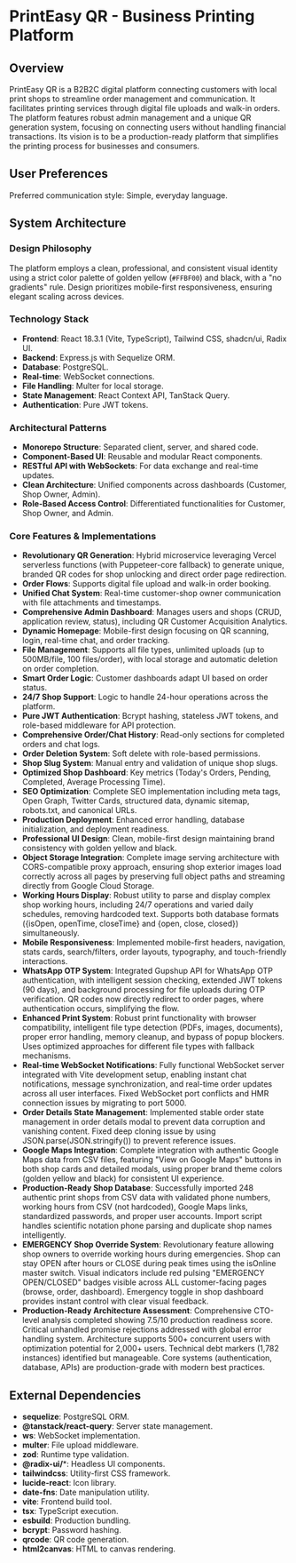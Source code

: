 # PrintEasy QR - Business Printing Platform

## Overview
PrintEasy QR is a B2B2C digital platform connecting customers with local print shops to streamline order management and communication. It facilitates printing services through digital file uploads and walk-in orders. The platform features robust admin management and a unique QR generation system, focusing on connecting users without handling financial transactions. Its vision is to be a production-ready platform that simplifies the printing process for businesses and consumers.

## User Preferences
Preferred communication style: Simple, everyday language.

## System Architecture

### Design Philosophy
The platform employs a clean, professional, and consistent visual identity using a strict color palette of golden yellow (`#FFBF00`) and black, with a "no gradients" rule. Design prioritizes mobile-first responsiveness, ensuring elegant scaling across devices.

### Technology Stack
- **Frontend**: React 18.3.1 (Vite, TypeScript), Tailwind CSS, shadcn/ui, Radix UI.
- **Backend**: Express.js with Sequelize ORM.
- **Database**: PostgreSQL.
- **Real-time**: WebSocket connections.
- **File Handling**: Multer for local storage.
- **State Management**: React Context API, TanStack Query.
- **Authentication**: Pure JWT tokens.

### Architectural Patterns
- **Monorepo Structure**: Separated client, server, and shared code.
- **Component-Based UI**: Reusable and modular React components.
- **RESTful API with WebSockets**: For data exchange and real-time updates.
- **Clean Architecture**: Unified components across dashboards (Customer, Shop Owner, Admin).
- **Role-Based Access Control**: Differentiated functionalities for Customer, Shop Owner, and Admin.

### Core Features & Implementations
- **Revolutionary QR Generation**: Hybrid microservice leveraging Vercel serverless functions (with Puppeteer-core fallback) to generate unique, branded QR codes for shop unlocking and direct order page redirection.
- **Order Flows**: Supports digital file upload and walk-in order booking.
- **Unified Chat System**: Real-time customer-shop owner communication with file attachments and timestamps.
- **Comprehensive Admin Dashboard**: Manages users and shops (CRUD, application review, status), including QR Customer Acquisition Analytics.
- **Dynamic Homepage**: Mobile-first design focusing on QR scanning, login, real-time chat, and order tracking.
- **File Management**: Supports all file types, unlimited uploads (up to 500MB/file, 100 files/order), with local storage and automatic deletion on order completion.
- **Smart Order Logic**: Customer dashboards adapt UI based on order status.
- **24/7 Shop Support**: Logic to handle 24-hour operations across the platform.
- **Pure JWT Authentication**: Bcrypt hashing, stateless JWT tokens, and role-based middleware for API protection.
- **Comprehensive Order/Chat History**: Read-only sections for completed orders and chat logs.
- **Order Deletion System**: Soft delete with role-based permissions.
- **Shop Slug System**: Manual entry and validation of unique shop slugs.
- **Optimized Shop Dashboard**: Key metrics (Today's Orders, Pending, Completed, Average Processing Time).
- **SEO Optimization**: Complete SEO implementation including meta tags, Open Graph, Twitter Cards, structured data, dynamic sitemap, robots.txt, and canonical URLs.
- **Production Deployment**: Enhanced error handling, database initialization, and deployment readiness.
- **Professional UI Design**: Clean, mobile-first design maintaining brand consistency with golden yellow and black.
- **Object Storage Integration**: Complete image serving architecture with CORS-compatible proxy approach, ensuring shop exterior images load correctly across all pages by preserving full object paths and streaming directly from Google Cloud Storage.
- **Working Hours Display**: Robust utility to parse and display complex shop working hours, including 24/7 operations and varied daily schedules, removing hardcoded text. Supports both database formats ({isOpen, openTime, closeTime} and {open, close, closed}) simultaneously.
- **Mobile Responsiveness**: Implemented mobile-first headers, navigation, stats cards, search/filters, order layouts, typography, and touch-friendly interactions.
- **WhatsApp OTP System**: Integrated Gupshup API for WhatsApp OTP authentication, with intelligent session checking, extended JWT tokens (90 days), and background processing for file uploads during OTP verification. QR codes now directly redirect to order pages, where authentication occurs, simplifying the flow.
- **Enhanced Print System**: Robust print functionality with browser compatibility, intelligent file type detection (PDFs, images, documents), proper error handling, memory cleanup, and bypass of popup blockers. Uses optimized approaches for different file types with fallback mechanisms.
- **Real-time WebSocket Notifications**: Fully functional WebSocket server integrated with Vite development setup, enabling instant chat notifications, message synchronization, and real-time order updates across all user interfaces. Fixed WebSocket port conflicts and HMR connection issues by migrating to port 5000.
- **Order Details State Management**: Implemented stable order state management in order details modal to prevent data corruption and vanishing content. Fixed deep cloning issue by using JSON.parse(JSON.stringify()) to prevent reference issues.
- **Google Maps Integration**: Complete integration with authentic Google Maps data from CSV files, featuring "View on Google Maps" buttons in both shop cards and detailed modals, using proper brand theme colors (golden yellow and black) for consistent UI experience.
- **Production-Ready Shop Database**: Successfully imported 248 authentic print shops from CSV data with validated phone numbers, working hours from CSV (not hardcoded), Google Maps links, standardized passwords, and proper user accounts. Import script handles scientific notation phone parsing and duplicate shop names intelligently.
- **EMERGENCY Shop Override System**: Revolutionary feature allowing shop owners to override working hours during emergencies. Shop can stay OPEN after hours or CLOSE during peak times using the isOnline master switch. Visual indicators include red pulsing "EMERGENCY OPEN/CLOSED" badges visible across ALL customer-facing pages (browse, order, dashboard). Emergency toggle in shop dashboard provides instant control with clear visual feedback.
- **Production-Ready Architecture Assessment**: Comprehensive CTO-level analysis completed showing 7.5/10 production readiness score. Critical unhandled promise rejections addressed with global error handling system. Architecture supports 500+ concurrent users with optimization potential for 2,000+ users. Technical debt markers (1,782 instances) identified but manageable. Core systems (authentication, database, APIs) are production-grade with modern best practices.

## External Dependencies

- **sequelize**: PostgreSQL ORM.
- **@tanstack/react-query**: Server state management.
- **ws**: WebSocket implementation.
- **multer**: File upload middleware.
- **zod**: Runtime type validation.
- **@radix-ui/***: Headless UI components.
- **tailwindcss**: Utility-first CSS framework.
- **lucide-react**: Icon library.
- **date-fns**: Date manipulation utility.
- **vite**: Frontend build tool.
- **tsx**: TypeScript execution.
- **esbuild**: Production bundling.
- **bcrypt**: Password hashing.
- **qrcode**: QR code generation.
- **html2canvas**: HTML to canvas rendering.